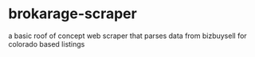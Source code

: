 # brokarage-scraper
a basic roof of concept web scraper that parses data from bizbuysell for colorado based listings

